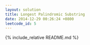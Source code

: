 ```yaml
---
layout: solution
title: Longest Palindromic Substring
date: 2014-12-29 00:26:24 +0800
leetcode_id: 5
---
```

{% include_relative README.md %}
